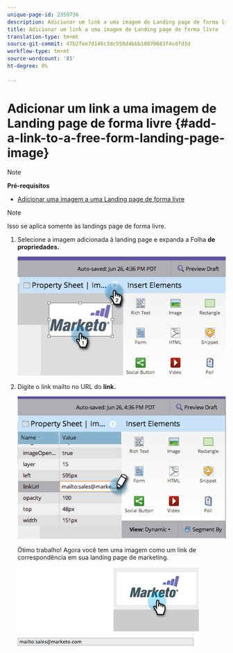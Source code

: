 ```yaml
---
unique-page-id: 2359736
description: Adicionar um link a uma imagem de Landing page de forma livre - Documentos do marketing - Documentação do produto
title: Adicionar um link a uma imagem de Landing page de forma livre
translation-type: tm+mt
source-git-commit: 47b2fee7d146c3dc558d4bbb10070683f4cdfd3d
workflow-type: tm+mt
source-wordcount: '85'
ht-degree: 0%

---
```



# Adicionar um link a uma imagem de Landing page de forma livre {#add-a-link-to-a-free-form-landing-page-image}

>[!NOTE]
>
>**Pré-requisitos**
>
>* [Adicionar uma imagem a uma Landing page de forma livre](add-an-image-to-a-free-form-landing-page.md)

>



>[!NOTE]
>
>Isso se aplica somente às landings page de forma livre.

1. Selecione a imagem adicionada à landing page e expanda a Folha **de propriedades.**

   ![](assets/image2014-9-18-15-3a29-3a0.png)

1. Digite o link mailto no URL do **link.**

   ![](assets/image2014-9-18-15-3a29-3a21.png)

   Ótimo trabalho! Agora você tem uma imagem como um link de correspondência em sua landing page de marketing.

   ![](assets/image2014-9-18-15-3a29-3a38.png)


